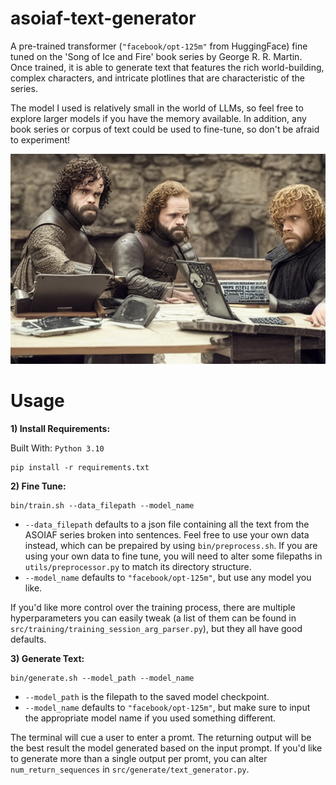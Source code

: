 # asoiaf-text-generator

A pre-trained transformer (`"facebook/opt-125m"` from HuggingFace) fine tuned on the 'Song of Ice and Fire' book series by George R. R. Martin. Once trained, it is able to generate text that features the rich world-building, complex characters, and intricate plotlines that are characteristic of the series. 

The model I used is relatively small in the world of LLMs, so feel free to explore larger models if you have the memory available. In addition, any book series or corpus of text could be used to fine-tune, so don't be afraid to experiment!

![alt text](assets/tyrions.png)

# Usage
**1) Install Requirements:**

Built With: `Python 3.10`
```
pip install -r requirements.txt
```
**2) Fine Tune:**

    bin/train.sh --data_filepath --model_name
* `--data_filepath` defaults to a json file containing all the text from the ASOIAF series broken into sentences. Feel free to use your own data instead, which can be prepaired by using `bin/preprocess.sh`. If you are using your own data to fine tune, you will need to alter some filepaths in `utils/preprocessor.py` to match its directory structure.
* `--model_name` defaults to `"facebook/opt-125m"`, but use any model you like.

If you'd like more control over the training process, there are multiple hyperparameters you can easily tweak (a list of them can be found in `src/training/training_session_arg_parser.py`), but they all have good defaults.

**3) Generate Text:**

    bin/generate.sh --model_path --model_name
* `--model_path` is the filepath to the saved model checkpoint.
* `--model_name` defaults to `"facebook/opt-125m"`, but make sure to input the appropriate model name if you used something different. 

The terminal will cue a user to enter a promt. The returning output will be the best result the model generated based on the input prompt. If you'd like to generate more than a single output per promt, you can alter `num_return_sequences` in `src/generate/text_generator.py`.
